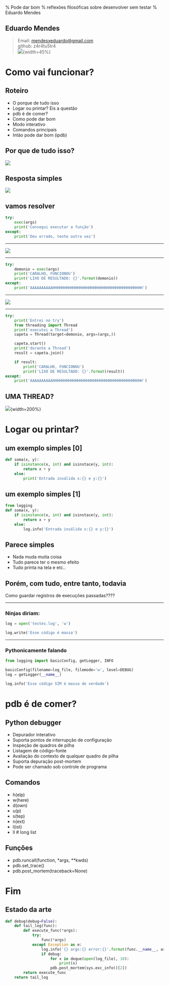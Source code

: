 % Pode dar bom
% reflexões filosóficas sobre desenvolver sem testar
% Eduardo Mendes

## Eduardo Mendes

> Email: mendesxeduardo@gmail.com
> <br>
> github: z4r4tu5tr4
> <br>
> ![](/du.png){width=45%}

# Como vai funcionar?

## Roteiro
- O porque de tudo isso
- Logar ou printar? Eis a questão
- pdb é de comer?
- Como pode dar bom
- Modo interativo
- Comandos principais
- Intão pode dar bom (ipdb)

## Por que de tudo isso?

![](/why.jpg)

## Resposta simples

![](/bugs.jpg)

## vamos resolver

```Python
try:
    exec(args)
    print('Consegui executar a função')
except:
    print('Deu errado, tente outra vez')
```

---

![](/bob_0.png)

---

```Python
try:
    demonio = exec(args)
    print('CARALHO, FUNCIONOU')
    print('LIXO DE RESULTADO: {}'.format(demonio))
except:
    print('AAAAAAAAAAHHHHHHHHHHHHHHHHHHHHHHHHHHHHHHHHHHHHHHHH')
```

---

![](/bob_1.jpg)

---


```Python
try:
    print('Entrei no try')
    from threading import Thread
    print('executei a Thread')
    capeta = Thread(target=demonio, args=(args,))

    capeta.start()
    print('durante a Thread')
    result = capeta.join()

    if result:
        print('CARALHO, FUNCIONOU')
        print('LIXO DE RESULTADO: {}'.format(result))
except:
    print('AAAAAAAAAAHHHHHHHHHHHHHHHHHHHHHHHHHHHHHHHHHHHHHHHH')
```

## UMA THREAD?
![](/tired.gif){width=200%}


# Logar ou printar?

## um exemplo simples [0]

```Python
def soma(x, y):
    if isinstance(x, int) and isinstace(y, int):
        return x + y
    else:
        print('Entrada inválida x:{} e y:{}')
```

## um exemplo simples [1]

```Python
from logging
def soma(x, y):
    if isinstance(x, int) and isinstace(y, int):
        return x + y
    else:
        log.info('Entrada inválida x:{} e y:{}')
```

## Parece simples

- Nada muda muita coisa
- Tudo parece ter o mesmo efeito
- Tudo printa na tela e etc..

## Porém, com tudo, entre tanto, todavia

Como guardar registros de execuções passadas????

---

### Ninjas diriam:

```Python
log = open('testes.log', 'w')

log.write('Esse código é massa')
```

---

### Pythonicamente falando

```Python
from logging import basicConfig, getLogger, INFO

basicConfig(filename=log_file, filemode='w', level=DEBUG)
log = getLogger(__name__)

log.info('Esse código SIM é massa de verdade')
```

# pdb é de comer?

## Python debugger

- Depurador interativo
- Suporta pontos de interrupção de configuração
- Inspeção de quadros de pilha
- Listagem de código-fonte
- Avaliação do contexto de qualquer quadro de pilha
- Suporta depuração post-mortem
- Pode ser chamado sob controle de programa

## Comandos
- h(elp)
- w(here)
- d(own)
- u(p)
- s(tep)
- n(ext)
- l(ist)
- ll # long list

## Funções

- pdb.runcall(function, *args, **kwds)
- pdb.set_trace()
- pdb.post_mortem(traceback=None)

# Fim

## Estado da arte

```python
def debug(debug=False):
    def tail_log(func):
        def execute_func(*args):
            try:
                func(*args)
            except Exception as e:
                log.info('{} args:{} error:{}'.format(func.__name__, args, e))
                if debug:
                    for x in deque(open(log_file), 10):
                        print(x)
                    pdb.post_mortem(sys.exc_info()[2])
        return execute_func
    return tail_log
```
